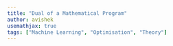 ```yaml
---
title: "Dual of a Mathematical Program"
author: avishek
usemathjax: true
tags: ["Machine Learning", "Optimisation", "Theory"]
---
```

